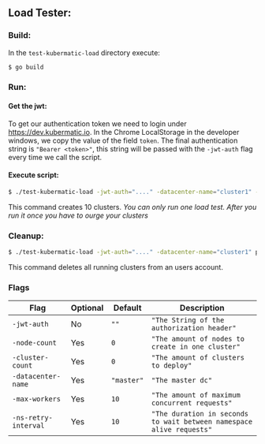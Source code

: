 ## Load Tester:

### Build:
In the `test-kubermatic-load` directory execute:
```bash
$ go build
```

### Run:
#### Get the jwt:
To get our authentication token we need to login under https://dev.kubermatic.io.
In the Chrome LocalStorage in the developer windows, we copy the value of the field `token`.
The final authentication string is `"Bearer <token>"`, this string will be passed with the `-jwt-auth` flag every time we call the script.
#### Execute script:
```bash
$ ./test-kubermatic-load -jwt-auth="...." -datacenter-name="cluster1" -cluster-count=10 up
```
This command creates 10 clusters.
*You can only run one load test. After you run it once you have to ourge your clusters*

### Cleanup:
```bash
$ ./test-kubermatic-load -jwt-auth="...." -datacenter-name="cluster1" purge
```
This command deletes all running clusters from an users account.

### Flags
Flag|Optional|Default|Description
---|---|---|---
`-jwt-auth`          | No  | `""`       | `"The String of the authorization header"`
`-node-count`        | Yes | `0`        | `"The amount of nodes to create in one cluster"`
`-cluster-count`     | Yes | `0`        | `"The amount of clusters to deploy"`
`-datacenter-name`   | Yes | `"master"` | `"The master dc"`
`-max-workers`       | Yes | `10`       | `"The amount of maximum concurrent requests"`
`-ns-retry-interval` | Yes | `10`       | `"The duration in seconds to wait between namespace alive requests"`
